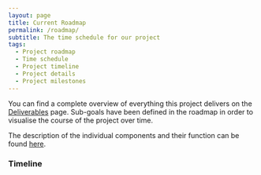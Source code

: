 ```yaml
---
layout: page
title: Current Roadmap
permalink: /roadmap/
subtitle: The time schedule for our project
tags: 
  - Project roadmap
  - Time schedule
  - Project timeline
  - Project details
  - Project milestones
---
```


You can find a complete overview of everything this project delivers on the <a href="/deliverables">Deliverables</a> page. Sub-goals have been defined in the roadmap in order to visualise the course of the project over time.

The description of the individual components and their function can be found <a href="/software">here</a>.

### Timeline ###

<html>
  <head>
    <title>Gantt Chart</title>
    <script type="text/javascript" src="https://www.gstatic.com/charts/loader.js"></script>
    <script type="text/javascript">
      google.charts.load('current', {'packages':['gantt']});
      google.charts.setOnLoadCallback(drawChart);

      function loadYMLData() {
        {% assign roadmap = site.data.roadmap %}
        var rows = [];

        {% for task in roadmap %}
          rows.push([
            '{{ task.task_id }}',
            '{{ task.task_name }}',
            '{{ task.resource }}',
            new Date({{ task.start_date | date: '%Y, %m, %d' }}),
            new Date({{ task.end_date | date: '%Y, %m, %d' }}),
            null,
            {{ task.percent_complete }},
            {% if task.dependencies %}'{{ task.dependencies }}'{% else %}null{% endif %}
          ]);
        {% endfor %}

        return rows;
      }

      function drawChart() {
        var data = new google.visualization.DataTable();
        data.addColumn('string', 'Task ID');
        data.addColumn('string', 'Task Name');
        data.addColumn('string', 'Resource');
        data.addColumn('date', 'Start Date');
        data.addColumn('date', 'End Date');
        data.addColumn('number', 'Duration');
        data.addColumn('number', 'Percent Complete');
        data.addColumn('string', 'Dependencies');

        var rows = loadYMLData();
        data.addRows(rows);

        var options = {
          height: 400,
          gantt: {
            criticalPathEnabled: false,
            arrow: {
              angle: 100,
              width: 5,
              color: 'green',
              radius: 0
            }
          }
        };

        var chart = new google.visualization.Gantt(document.getElementById('chart_div'));
        chart.draw(data, options);
      }
    </script>
  </head>
  <body>
    <div id="chart_div"></div>
  </body>
</html>

### Initialization ###

The project was initiated and the recruitment process started. Dependencies were identified and contact was made with dependent projects and organisations. Project organisational issues are being clarified.

A workshop on EM standards was held as part of this process. With the founding of the OSC-EM "Open Standards Community for EM", a working group for the standardisation of metadata was set up. Within the working group, requirements are collected and defined to which the OpenEM project is orientated.

Inspections were carried out at the participating faculties.

### Planning and Prototyping ###

The project methodology and project tools were defined. Furthermore, all administrative issues were clarified so that the implementation of the project could begin. The task packages were assigned to the team and responsibilities were clarified.

### Concept & Realisation ###

#### Milestone I ####

| Component                | Goal                                                                                      |
|-------------------------|--------------------------------------------------------------------------------------------------------|
| Metadata Extractor      | Generate a metadata.json file from EM device data for ingestion using a script.                                       |
| Authentication Infrastructure | Implement Globus authentication, requiring separate manual with a service user login to access.                                   |
| Ingestor                | Provision of a minimal user interface for editing metadata and support for basic ingestion functionalities. The ingestor creates a dataset and transfers the data using Globus or s3.               |
| Education - Website     | Finalize project description and site goals with collected content.                                     |
| Repository Integration   | Produce mmCIF files for PDB/EMDB.     |
| Archival and Retrieval   | A dataset can be reliably archived and retrieved from ETHZs long term storage. PSI already supports this.             |
| SciCat                  | Deploy SciCat V4 at PSI with configuration to integrate with the archival system (RedML).                |

#### Milestone II (beta-Release) ####

| Component      | Goal       |
| ------------- | -------------- |
| Ingestor    | Enable visualisation and easier editing of metadata, especially standard fields in the frontend. The backend provides information on file selection.     |
| Education - Website    | Own domain and first relevant user instructions.      |
| Repository Integration   | Increase EMDB compatibility and provide a tool for model refinement.     |
| Archival and Retrieval   | PSI archiver can fully access Globus.     |
| SciCat   | SciCat V4 is in production. Sustainability model is discussed by steering committee.     |

#### Milestone III (Development completed) ####

| Component      | Goal       |
| ------------- | -------------- |
| Metadata Extractor    | Material science use cases are completed (TEM, STEM, EELS, HD) and minimum one microscope at each facility is supported.     |
| Authentication Infrastructure    | Datasets are owned and managed by end users.     |
| Ingestor    | Dynamic frontend generated by selected schema and individual ingestor backend are possible. The backend provides an administrative interface and can call different metadata extractors.      |
| Education - Website    | Operator manual is finished.     |
| Repository Integration   | Interface for uploading processed files and downloading annotated mmCIF.    |
| Archival and Retrieval   | ETHZ archiver system hardware is completed.    |
| SciCat   | Integrate both PSI and ETHZ archiver systems. Provide schema validation.    |

### Introduction ###

#### Milestone IV (Roll-out completed) ####

| Component      | Goal       |
| ------------- | -------------- |
| Ingestor    | Include user feedback in the design and provide a plugin based system for metadata extractors.  |
| Education - Website    | User manual is finished.     |
| Repository Integration   | Enable upload to EMPIAR.    |

#### Milestone V (Reworks ETH) ####

| Component      | Goal       |
| ------------- | -------------- |
| Repository Integration   | Deal with datasets using different version schema.     |
| SciCat   | Easier authorization and user management.     |
